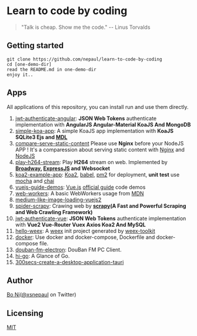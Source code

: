 # Learn to code by coding

> "Talk is cheap. Show me the code."  -- Linus Torvalds

## Getting started

```
git clone https://github.com/nepaul/learn-to-code-by-coding
cd [one-demo-dir]
read the README.md in one-demo-dir
enjoy it..
```

## Apps

All applications of this repository, you can install run and use them directly.

1. [jwt-authenticate-angular](https://github.com/nepaul/web-demos/tree/master/jwt-authenticate-angular): **JSON Web Tokens** authenticate implementation with **AngularJS Angular-Material KoaJS And MongoDB**
2. [simple-koa-app](https://github.com/nepaul/web-demos/tree/master/simple-koa-app): A simple KoaJS app implementation with **KoaJS SQLite3 Ejs and [MDL](https://getmdl.io/started)**
3. [compare-serve-static-content](https://github.com/nepaul/learn-to-code-by-coding/tree/master/compare-serve-static-content) Please use **Nginx** before your NodeJS APP ! It's a comparession about serving static content with [Nginx](https://www.nginx.com/resources/wiki/) and [NodeJS](https://nodejs.org/en/)
4. [play-h264-stream](https://github.com/nepaul/learn-to-code-by-coding/tree/master/play-h264-stream): Play **H264** stream on web. Implemented by **[Broadway](https://github.com/mbebenita/Broadway), [ExpressJS](http://expressjs.com/) and Websocket**
5. [koa2-example-app](https://github.com/nepaul/learn-to-code-by-coding/tree/master/z-koa2-expmple-app): [Koa2](https://github.com/koajs/koa/tree/v2.x), [babel](https://babeljs.io/), [pm2](https://github.com/Unitech/pm2) for deployment, **unit test** use [mocha](https://mochajs.org/) and [chai](http://chaijs.com/)
6. [vuejs-guide-demos](https://github.com/nepaul/learn-to-code-by-coding/tree/master/vuejs-guide-demos): [Vue.js](https://vuejs.org) [official guide](https://vuejs.org/v2/guide/) code demos
7. [web-workers](https://github.com/nepaul/learn-to-code-by-coding/tree/master/web-workers): A basic WebWorkers usage from [MDN](https://developer.mozilla.org/en-US/docs/Web/API/Web_Workers_API/Using_web_workers)
8. [medium-like-image-loading-vuejs2](https://github.com/nepaul/learn-to-code-by-coding/tree/master/medium-like-image-loading-with-vuejs)
9. [spider-scrapy](https://github.com/nepaul/learn-to-code-by-coding/tree/master/spider-scrapy): Crawing web by **[scrapy](https://scrapy.org/)(A Fast and Powerful Scraping and Web Crawling Framework)**
10. [jwt-authenticate-vue](https://github.com/nepaul/learn-to-code-by-coding/tree/master/jwt-authenticate-vuejs2): **JSON Web Tokens** authenticate implementation with **Vue2 Vue-Router Vuex Axios Koa2 And MySQL**
11. [hello-weex](https://github.com/nepaul/learn-to-code-by-coding/tree/master/hello-weex): A [weex](https://weex.apache.org/) init project generated by [weex-toolkit](https://weex.apache.org/cn/guide/tools/toolkit.html)
12. [docker](https://github.com/nepaul/learn-to-code-by-coding/tree/master/docker): Use docker and docker-compose, Dockerfile and docker-compose file.
13. [douban-fm-electron](https://github.com/nepaul/learn-to-code-by-coding/tree/master/douban-fm-electron): DouBan FM PC Client.
14. [hi-go](https://github.com/nepaul/learn-to-code-by-coding/tree/master/hi-go): A Glance of Go.
15. [300secs-create-a-desktop-application-tauri](https://github.com/nepaul/learn-to-code-by-coding/tree/master/300secs-create-a-desktop-application-tauri)

## Author

[Bo Ni](https://nepaul.github.io/)([@xsnepaul](https://twitter.com/xsnepaul) on Twitter)

## Licensing

[MIT](https://github.com/nepaul/web-demos/blob/master/LICENSE)
